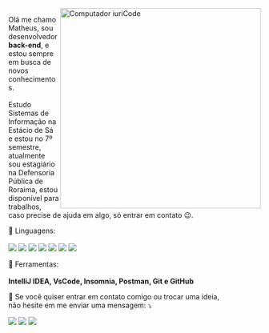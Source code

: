 <img src="https://raw.githubusercontent.com/MicaelliMedeiros/micaellimedeiros/master/image/computer-illustration.png" min-width="400px" max-width="400px" width="400px" align="right" alt="Computador iuriCode">

<p align="left"> 
  Olá me chamo Matheus, sou desenvolvedor <strong>back-end</strong>, e estou sempre em busca de novos conhecimentos.<br><br>
  Estudo Sistemas de Informação na Estácio de Sá e estou no 7º semestre, atualmente sou estagiário na Defensoria Pública de Roraima, estou disponível para trabalhos, caso precise de ajuda em algo, só entrar em contato 😉.
</p>

<p align="left">
  🦄 Linguagens:
<br>
<br>
<img src="https://img.shields.io/badge/Java-ED8B00?style=for-the-badge&logo=java&logoColor=white" >
<img src="https://img.shields.io/badge/Spring-6DB33F?style=for-the-badge&logo=spring&logoColor=white" >
<img src="https://img.shields.io/badge/HTML5-E34F26?style=for-the-badge&logo=html5&logoColor=white" >
<img src="https://img.shields.io/badge/CSS-239120?&style=for-the-badge&logo=css3&logoColor=white" >
<img src="https://img.shields.io/badge/PostgreSQL-316192?style=for-the-badge&logo=postgresql&logoColor=white" >
<img src="https://img.shields.io/badge/MySQL-00000F?style=for-the-badge&logo=mysql&logoColor=white" >
<img src="https://img.shields.io/badge/MongoDB-4EA94B?style=for-the-badge&logo=mongodb&logoColor=white" >
</p>

<p align="left">
  💼 Ferramentas:<br><br> <strong>IntelliJ IDEA, VsCode, Insomnia, Postman, Git e GitHub </strong>
</p>

<p align="left">
  💌 Se você quiser entrar em contato comigo ou trocar uma ideia,<br>não hesite em me enviar uma mensagem: ⤵️  
</p>

<p align="left">
  <a href="mailto:matheus9126@gmail.com" alt="Gmail" target="_blank">
    <img src="https://img.shields.io/badge/Gmail-D14836?style=for-the-badge&logo=gmail&logoColor=white&link=mailto:matheus9126@gmail.com"/></a>
  <a href="https://www.linkedin.com/in/matheus-carvalho69/" alt="Linkedin" target="_blank">
      <img src="https://img.shields.io/badge/LinkedIn-0077B5?style=for-the-badge&logo=linkedin&logoColor=white&link=https://www.linkedin.com/in/matheus-carvalho69/"/></a>  
  <a href="https://www.instagram.com/_mmcarvalho/" alt="Instagram" target="_blank">
    <img src="https://img.shields.io/badge/Instagram-E4405F?style=for-the-badge&logo=instagram&logoColor=white&link=https://www.instagram.com/_mmcarvalho/"/></a>  
</p>


